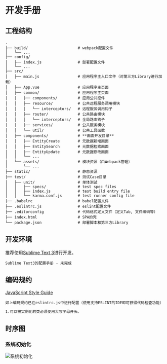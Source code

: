 # 开发手册

## 工程结构
    .
    ├── build/                      # webpack配置文件
    │   └── ...
    ├── config/
    │   ├── index.js                # 部署配置文件
    │   └── ...
    ├── src/
    │   ├── main.js                 # 应用程序主入口文件（对第三方Library进行加载）
    │   ├── App.vue                 # 应用程序主页面
    │   ├── common/                 # 应用程序主页面
    │   │   ├── components/         # 应用公共控件
    │   │   ├── resource/           # 公共远程服务调用模块
    │   │   │   └── interceptors/   # 远程服务调用钩子
    │   │   ├── router/             # 公共路由模块
    │   │   │   └── interceptors/   # 全局路由钩子
    │   │   ├── services/           # 公共服务模块
    │   │   └── util/               # 公共工具函数
    │   ├── components/             # **画面开发目录**
    │   │   ├── EntityCreate        # 元数据新增画面
    │   │   ├── EntitySearch        # 元数据检索画面
    │   │   ├── EntityUpdate        # 元数据修改画面
    │   │   └── ...
    │   └── assets/                 # 模块资源（由Webpack管理）
    │       └── ...
    ├── static/                     # 静态资源
    ├── test/                       # 测试Case目录
    │   ├── unit/                   # 单体测试
    │   │   ├── specs/              # test spec files
    │   │   ├── index.js            # test build entry file
    │   │   └── karma.conf.js       # test runner config file
    ├── .babelrc                    # babel配置文件
    ├── .eslintrc.js                # eslint配置文件
    ├── .editorconfig               # 代码格式定义文件（定义Tab, 文件编码等）
    ├── index.html                  # SPA的壳
    └── package.json                # 部署脚本和第三方Library

## 开发环境
推荐使用[Sublime Text 3](https://www.sublimetext.com/3)进行开发。

    Sublime Text3的配置手册 - 未完成

## 编码规约
[JavaScript Style Guide](https://github.com/airbnb/javascript)

    如上编码规约已在eslintrc.js中进行配置（使用支持ESLINT的IDE即可获得代码检查功能）

``` bash
1.可以被实例化的类必须使用大写字母开头。
```

## 时序图
### 系统初始化
![系统初始化](https://cdn.rawgit.com/bluejfox/ume.js/master/doc/imgs/SystemInitialSequence.svg "")
